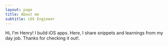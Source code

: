 ```yaml
---
layout: page
title: About me
subtitle: iOS Engineer
---
```

Hi, I'm Henry! I build iOS apps. 
Here, I share snippets and learnings from my day job. Thanks for checking it out!. 